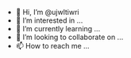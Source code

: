 - 👋 Hi, I’m @ujwltiwri
- 👀 I’m interested in ...
- 🌱 I’m currently learning ...
- 💞️ I’m looking to collaborate on ...
- 📫 How to reach me ...

<!---
ujwltiwri/ujwltiwri is a ✨ special ✨ repository because its `README.md` (this file) appears on your GitHub profile.
You can click the Preview link to take a look at your changes.
--->
